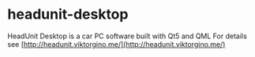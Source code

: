 # headunit-desktop
HeadUnit Desktop is a car PC software built with Qt5 and QML
 For details see [http://headunit.viktorgino.me/](http://headunit.viktorgino.me/)
